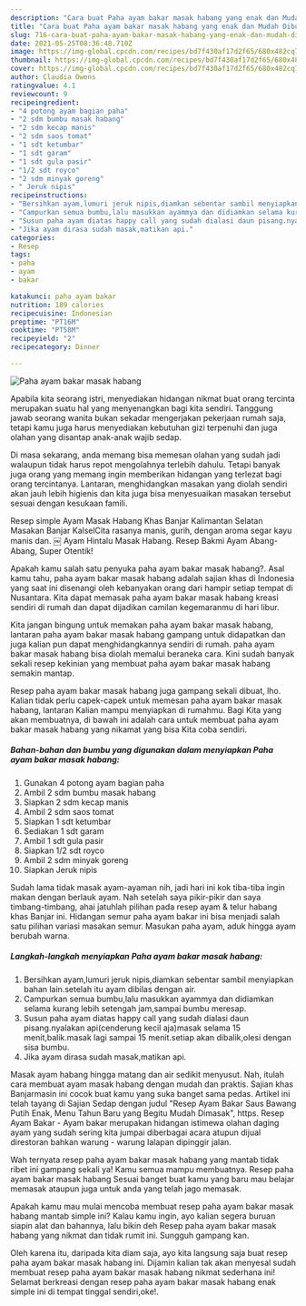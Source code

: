 ```yaml
---
description: "Cara buat Paha ayam bakar masak habang yang enak dan Mudah Dibuat"
title: "Cara buat Paha ayam bakar masak habang yang enak dan Mudah Dibuat"
slug: 716-cara-buat-paha-ayam-bakar-masak-habang-yang-enak-dan-mudah-dibuat
date: 2021-05-25T08:36:48.710Z
image: https://img-global.cpcdn.com/recipes/bd7f430af17d2f65/680x482cq70/paha-ayam-bakar-masak-habang-foto-resep-utama.jpg
thumbnail: https://img-global.cpcdn.com/recipes/bd7f430af17d2f65/680x482cq70/paha-ayam-bakar-masak-habang-foto-resep-utama.jpg
cover: https://img-global.cpcdn.com/recipes/bd7f430af17d2f65/680x482cq70/paha-ayam-bakar-masak-habang-foto-resep-utama.jpg
author: Claudia Owens
ratingvalue: 4.1
reviewcount: 9
recipeingredient:
- "4 potong ayam bagian paha"
- "2 sdm bumbu masak habang"
- "2 sdm kecap manis"
- "2 sdm saos tomat"
- "1 sdt ketumbar"
- "1 sdt garam"
- "1 sdt gula pasir"
- "1/2 sdt royco"
- "2 sdm minyak goreng"
- " Jeruk nipis"
recipeinstructions:
- "Bersihkan ayam,lumuri jeruk nipis,diamkan sebentar sambil menyiapkan bahan lain.setelah itu ayam dibilas dengan air."
- "Campurkan semua bumbu,lalu masukkan ayammya dan didiamkan selama kurang lebih setengah jam,sampai bumbu meresap."
- "Susun paha ayam diatas happy call yang sudah dialasi daun pisang.nyalakan api(cenderung kecil aja)masak selama 15 menit,balik.masak lagi sampai 15 menit.setiap akan dibalik,olesi dengan sisa bumbu."
- "Jika ayam dirasa sudah masak,matikan api."
categories:
- Resep
tags:
- paha
- ayam
- bakar

katakunci: paha ayam bakar 
nutrition: 189 calories
recipecuisine: Indonesian
preptime: "PT16M"
cooktime: "PT58M"
recipeyield: "2"
recipecategory: Dinner

---
```



![Paha ayam bakar masak habang](https://img-global.cpcdn.com/recipes/bd7f430af17d2f65/680x482cq70/paha-ayam-bakar-masak-habang-foto-resep-utama.jpg)

Apabila kita seorang istri, menyediakan hidangan nikmat buat orang tercinta merupakan suatu hal yang menyenangkan bagi kita sendiri. Tanggung jawab seorang  wanita bukan sekadar mengerjakan pekerjaan rumah saja, tetapi kamu juga harus menyediakan kebutuhan gizi terpenuhi dan juga olahan yang disantap anak-anak wajib sedap.

Di masa  sekarang, anda memang bisa memesan olahan yang sudah jadi walaupun tidak harus repot mengolahnya terlebih dahulu. Tetapi banyak juga orang yang memang ingin memberikan hidangan yang terlezat bagi orang tercintanya. Lantaran, menghidangkan masakan yang diolah sendiri akan jauh lebih higienis dan kita juga bisa menyesuaikan masakan tersebut sesuai dengan kesukaan famili. 

Resep simple Ayam Masak Habang Khas Banjar Kalimantan Selatan Masakan Banjar KalselCita rasanya manis, gurih, dengan aroma segar kayu manis dan. ￼ Ayam Hintalu Masak Habang. Resep Bakmi Ayam Abang-Abang, Super Otentik!

Apakah kamu salah satu penyuka paha ayam bakar masak habang?. Asal kamu tahu, paha ayam bakar masak habang adalah sajian khas di Indonesia yang saat ini disenangi oleh kebanyakan orang dari hampir setiap tempat di Nusantara. Kita dapat memasak paha ayam bakar masak habang kreasi sendiri di rumah dan dapat dijadikan camilan kegemaranmu di hari libur.

Kita jangan bingung untuk memakan paha ayam bakar masak habang, lantaran paha ayam bakar masak habang gampang untuk didapatkan dan juga kalian pun dapat menghidangkannya sendiri di rumah. paha ayam bakar masak habang bisa diolah memalui beraneka cara. Kini sudah banyak sekali resep kekinian yang membuat paha ayam bakar masak habang semakin mantap.

Resep paha ayam bakar masak habang juga gampang sekali dibuat, lho. Kalian tidak perlu capek-capek untuk memesan paha ayam bakar masak habang, lantaran Kalian mampu menyiapkan di rumahmu. Bagi Kita yang akan membuatnya, di bawah ini adalah cara untuk membuat paha ayam bakar masak habang yang nikamat yang bisa Kita coba sendiri.

<!--inarticleads1-->

##### Bahan-bahan dan bumbu yang digunakan dalam menyiapkan Paha ayam bakar masak habang:

1. Gunakan 4 potong ayam bagian paha
1. Ambil 2 sdm bumbu masak habang
1. Siapkan 2 sdm kecap manis
1. Ambil 2 sdm saos tomat
1. Siapkan 1 sdt ketumbar
1. Sediakan 1 sdt garam
1. Ambil 1 sdt gula pasir
1. Siapkan 1/2 sdt royco
1. Ambil 2 sdm minyak goreng
1. Siapkan  Jeruk nipis


Sudah lama tidak masak ayam-ayaman nih, jadi hari ini kok tiba-tiba ingin makan dengan berlauk ayam. Nah setelah saya pikir-pikir dan saya timbang-timbang, ahai jatuhlah pilihan pada resep ayam &amp; telur habang khas Banjar ini. Hidangan semur paha ayam bakar ini bisa menjadi salah satu pilihan variasi masakan semur. Masukan paha ayam, aduk hingga ayam berubah warna. 

<!--inarticleads2-->

##### Langkah-langkah menyiapkan Paha ayam bakar masak habang:

1. Bersihkan ayam,lumuri jeruk nipis,diamkan sebentar sambil menyiapkan bahan lain.setelah itu ayam dibilas dengan air.
1. Campurkan semua bumbu,lalu masukkan ayammya dan didiamkan selama kurang lebih setengah jam,sampai bumbu meresap.
1. Susun paha ayam diatas happy call yang sudah dialasi daun pisang.nyalakan api(cenderung kecil aja)masak selama 15 menit,balik.masak lagi sampai 15 menit.setiap akan dibalik,olesi dengan sisa bumbu.
1. Jika ayam dirasa sudah masak,matikan api.


Masak ayam habang hingga matang dan air sedikit menyusut. Nah, itulah cara membuat ayam masak habang dengan mudah dan praktis. Sajian khas Banjarmasin ini cocok buat kamu yang suka banget sama pedas. Artikel ini telah tayang di Sajian Sedap dengan judul &#34;Resep Ayam Bakar Saus Bawang Putih Enak, Menu Tahun Baru yang Begitu Mudah Dimasak&#34;, https. Resep Ayam Bakar - Ayam bakar merupakan hidangan istimewa olahan daging ayam yang sudah sering kita jumpai diberbagai acara atupun dijual direstoran bahkan warung - warung lalapan dipinggir jalan. 

Wah ternyata resep paha ayam bakar masak habang yang mantab tidak ribet ini gampang sekali ya! Kamu semua mampu membuatnya. Resep paha ayam bakar masak habang Sesuai banget buat kamu yang baru mau belajar memasak ataupun juga untuk anda yang telah jago memasak.

Apakah kamu mau mulai mencoba membuat resep paha ayam bakar masak habang mantab simple ini? Kalau kamu ingin, ayo kalian segera buruan siapin alat dan bahannya, lalu bikin deh Resep paha ayam bakar masak habang yang nikmat dan tidak rumit ini. Sungguh gampang kan. 

Oleh karena itu, daripada kita diam saja, ayo kita langsung saja buat resep paha ayam bakar masak habang ini. Dijamin kalian tak akan menyesal sudah membuat resep paha ayam bakar masak habang nikmat sederhana ini! Selamat berkreasi dengan resep paha ayam bakar masak habang enak simple ini di tempat tinggal sendiri,oke!.

